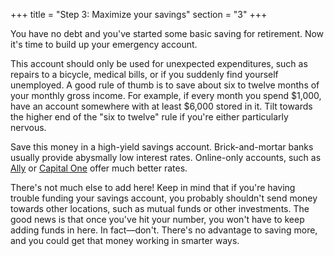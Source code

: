 +++
title = "Step 3: Maximize your savings"
section = "3"
+++

You have no debt and you've started some basic saving for retirement. Now it's time to build up your emergency account.

This account should only be used for unexpected expenditures, such as repairs to a bicycle, medical bills, or if you suddenly find yourself unemployed. A good rule of thumb is to save about six to twelve months of your monthly gross income. For example, if every month you spend $1,000, have an account somewhere with <tooltip tooltip="6 times $1,000 is $6,000">at least $6,000 stored in it</tooltip>. Tilt towards the higher end of the "six to twelve" rule if you're either particularly nervous.

Save this money in a high-yield savings account. Brick-and-mortar banks usually provide abysmally low interest rates. Online-only accounts, such as [Ally](https://www.ally.com/bank/online-savings-account/) or [Capital One](https://www.capitalone.com/bank/savings-accounts/) offer much better rates.

There's not much else to add here! Keep in mind that if you're having trouble funding your savings account, you probably shouldn't send money towards other locations, such as mutual funds or other investments. The good news is that once you've hit your number, you won't have to keep adding funds in here. In fact—don't. There's no advantage to saving more, and you could get that money working in smarter ways.
